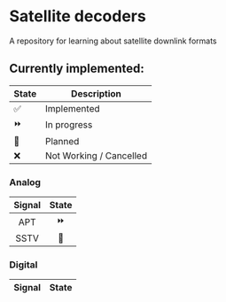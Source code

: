 # Satellite decoders
A repository for learning about satellite downlink formats 


## Currently implemented:

| State       | Description    |
| ----------- | -------------- |
| ✅ | Implemented             |
| ⏩ | In progress             |
| 🔸 | Planned                 |
| ❌ | Not Working / Cancelled |

### Analog

| Signal | State |
| :----: | :---: |
| APT    | ⏩    |
| SSTV   | 🔸    |

### Digital

| Signal | State |
| :----: | :---: |